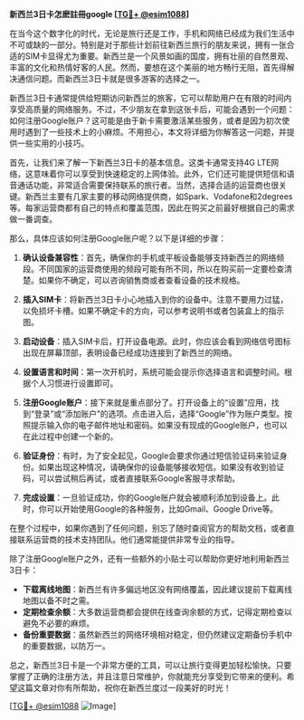 **新西兰3日卡怎麽註冊google [[TG💪+ @esim1088](https://t.me/s/esim1088)]**

在当今这个数字化的时代，无论是旅行还是工作，手机和网络已经成为我们生活中不可或缺的一部分。特别是对于那些计划前往新西兰旅行的朋友来说，拥有一张合适的SIM卡显得尤为重要。新西兰是一个风景如画的国度，拥有壮丽的自然景观、丰富的文化和热情好客的人民。然而，要想在这个美丽的地方畅行无阻，首先得解决通信问题。而新西兰3日卡就是很多游客的选择之一。

新西兰3日卡通常提供给短期访问新西兰的旅客，它可以帮助用户在有限的时间内享受高质量的网络服务。不过，不少朋友在拿到这张卡后，可能会遇到一个问题：如何注册Google账户？这可能是由于新卡需要激活某些服务，或者是因为初次使用时遇到了一些技术上的小麻烦。不用担心，本文将详细为你解答这一问题，并提供一些实用的小技巧。

首先，让我们来了解一下新西兰3日卡的基本信息。这类卡通常支持4G LTE网络，这意味着你可以享受到快速稳定的上网体验。此外，它们还可能提供短信和语音通话功能，非常适合需要保持联系的旅行者。当然，选择合适的运营商也很关键。新西兰主要有几家主要的移动网络提供商，如Spark、Vodafone和2degrees等。每家运营商都有自己的特点和覆盖范围，因此在购买之前最好根据自己的需求做一番调查。

那么，具体应该如何注册Google账户呢？以下是详细的步骤：

1. **确认设备兼容性**：首先，确保你的手机或平板设备能够支持新西兰的网络频段。不同国家的运营商使用的频段可能有所不同，所以在购买前一定要检查清楚。如果你不确定，可以咨询销售商或者查看设备的技术规格。

2. **插入SIM卡**：将新西兰3日卡小心地插入到你的设备中。注意不要用力过猛，以免损坏卡槽。如果不确定卡的方向，可以参考说明书或者包装盒上的指示图。

3. **启动设备**：插入SIM卡后，打开设备电源。此时，你应该会看到网络信号图标出现在屏幕顶部，表明设备已经成功连接到了新西兰的网络。

4. **设置语言和时间**：第一次开机时，系统可能会提示你选择语言和调整时间。根据个人习惯进行设置即可。

5. **注册Google账户**：接下来就是重点部分了。打开设备上的“设置”应用，找到“登录”或“添加账户”的选项。点击进入后，选择“Google”作为账户类型。按照提示输入你的电子邮件地址和密码。如果没有现成的Google账户，也可以在此过程中创建一个新的。

6. **验证身份**：有时，为了安全起见，Google会要求你通过短信验证码来验证身份。如果出现这种情况，请确保你的设备能够接收短信。如果没有收到验证码，可以尝试稍后再试，或者直接联系Google客服寻求帮助。

7. **完成设置**：一旦验证成功，你的Google账户就会被顺利添加到设备上。此时，你可以开始使用Google的各种服务，比如Gmail、Google Drive等。

在整个过程中，如果你遇到了任何问题，别忘了随时查阅官方的帮助文档，或者直接联系运营商的技术支持团队。他们通常能提供非常专业的指导。

除了注册Google账户之外，还有一些额外的小贴士可以帮助你更好地利用新西兰3日卡：

- **下载离线地图**：新西兰有许多偏远地区没有网络覆盖，因此建议提前下载离线地图以备不时之需。
- **定期检查余额**：大多数运营商都会提供在线查询余额的方式，记得定期检查以避免不必要的麻烦。
- **备份重要数据**：虽然新西兰的网络环境相对稳定，但仍然建议定期备份手机中的重要数据，以防万一。

总之，新西兰3日卡是一个非常方便的工具，可以让旅行变得更加轻松愉快。只要掌握了正确的注册方法，并且注意日常维护，你就能充分享受到它带来的便利。希望这篇文章对你有所帮助，祝你在新西兰度过一段美好的时光！

[[TG💪+ @esim1088](https://t.me/s/esim1088) ![Image](https://i.postimg.cc/4NQfJmqS/Snipaste-2025-05-13-00-14-12.png)]